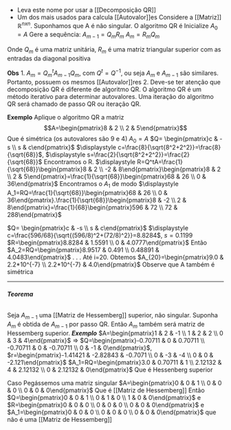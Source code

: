 - Leva este nome por usar a [[Decomposição QR]]
- Um dos mais usados para calcula [[Autovalor]]es 
Considere a [[Matriz]] $\mathbb{R}^{nxn}$. Suponhamos que A é não singular. O algoritmo QR é 
Inicialize $A_0=A$ 
Gere a sequência:
$A_{m-1}=Q_mR_m$
$A_m=R_mQ_m$  

Onde $Q_m$ é uma matriz unitária, $R_m$ é uma matriz triangular superior com as entradas da diagonal positiva

**Obs**
	1. $A_m=Q_m^tA_{m-1}Q_m$, com $Q^t=Q^{-1}$, ou seja $A_m$ e $A_{m-1}$ são similares. Portanto, possuem os mesmos [[Autovalor]]res 
	2. Deve-se ter atenção que decomposição QR é diferente de algoritmo QR. O algoritmo QR é um método iterativo para determinar autovalores. Uma iteração do algoritmo QR será chamado de passo QR ou iteração QR.

**Exemplo**
Aplique o algoritmo QR a matriz $$A=\begin{pmatrix}8 & 2 \\ 2 & 5\end{pmatrix}$$
Que é simétrica (os autovalores são 9 e 4)
$A_0=A$
$Q= \begin{pmatrix}c & -s \\ s & c\end{pmatrix}$
$\displaystyle c=\frac{8}{\sqrt{8^2+2^2}}=\frac{8}{\sqrt{68}}$, $\displaystyle s=\frac{2}{\sqrt{8^2+2^2}}=\frac{2}{\sqrt{68}}$ 
Encontramos o R.
$\displaystyle R=Q^tA=\frac{1}{\sqrt{68}}\begin{pmatrix}8 & 2 \\ -2 & 8\end{pmatrix}\begin{pmatrix}8 & 2 \\ 2 & 5\end{pmatrix}=\frac{1}{\sqrt{68}}\begin{pmatrix}68 & 26 \\ 0 & 36\end{pmatrix}$ 
Encontramos o $A_1$ de modo
$\displaystyle A_1=RQ=\frac{1}{\sqrt{68}}\begin{pmatrix}68 & 26 \\ 0 & 36\end{pmatrix}.\frac{1}{\sqrt{68}}\begin{pmatrix}8 & -2 \\ 2 & 8\end{pmatrix}=\frac{1}{68}\begin{pmatrix}596 & 72 \\ 72 & 288\end{pmatrix}$ 

$Q= \begin{pmatrix}c & -s \\ s & c\end{pmatrix}$ 
$\displaystyle c=\frac{596/68}{\sqrt{(596/8)^2+(72/8)^2}}=8.8284$, $s=0.1199$
$R=\begin{pmatrix}8.8284 & 1.5591 \\ 0 & 4.0777\end{pmatrix}$
Então 
$A_2=RQ=\begin{pmatrix}8.9517 & 0.491 \\ 0.48891 & 4.0483\end{pmatrix}$
.
.
.
Até i=20. Obtemos
$A_{20}=\begin{pmatrix}9.0 & 2.2*10^{-7} \\ 2.2*10^{-7} & 4.0\end{pmatrix}$ Observe que A também é simétrica


---
###### **Teorema**
Seja $A_{m-1}$ uma [[Matriz de Hessemberg]] superior, não singular. Suponha $A_m$ é obtida de $A_{m-1}$ por passo QR. Então $A_m$ também será matriz de Hessemberg superior.
***Exemplo***
$A=\begin{pmatrix}1 & 2 & -1 \\ 1 & 2 & 2 \\ 0 & 3 & 4\end{pmatrix}$ => $Q=\begin{pmatrix}-0.70711 & 0 & 0.70711 \\ -0.70711 & 0 & -0.70711 \\ 0 & -1 & 0\end{pmatrix}$, $r=\begin{pmatrix}-1.41421 & -2.82843 & -0.7071 \\ 0 & -3 & -4 \\ 0 & 0 & -2.121\end{pmatrix}$
$A_1=RQ=\begin{pmatrix}3.0 & 0.70711 & 1 \\ 2.12132 & 4 & 2.12132 \\ 0 & 2.12132 & 0\end{pmatrix}$
Que é Hessenberg superior

Caso Pegássemos uma matriz singular
$A=\begin{pmatrix}0 & 0 & 1 \\ 0 & 0 & 0 \\ 0 & 0 & 0\end{pmatrix}$ Que é [[Matriz de Hessemberg]]
Então $Q=\begin{pmatrix}0 & 0 & 1 \\ 0  & 1 & 0 \\ 1 & 0 & 0\end{pmatrix}$ e $R=\begin{pmatrix}0 & 0 & 0 \\ 0 & 0 & 0 \\ 0 & 0 & 0\end{pmatrix}$
e $A_1=\begin{pmatrix}0 & 0 & 0 \\ 0 & 0 & 0 \\ 0 & 0 & 0\end{pmatrix}$ que não é uma [[Matriz de Hessemberg]]
